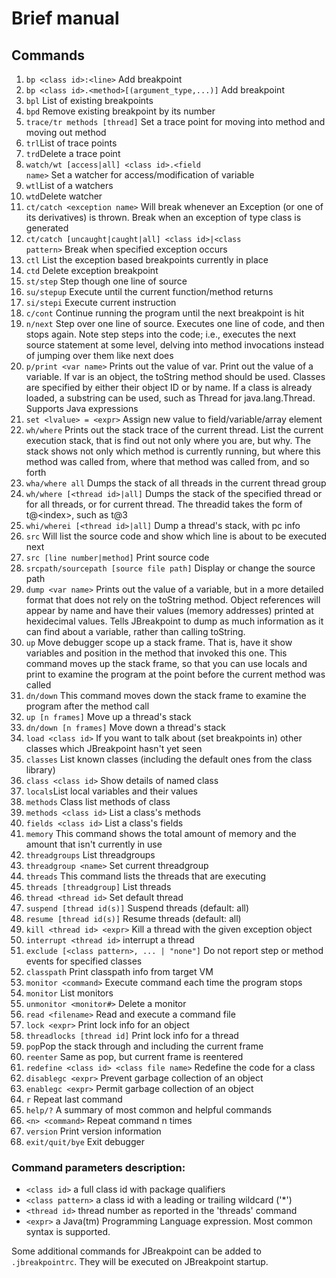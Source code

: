 # Brief manual

## Commands
1. <code>bp \<class id\>:\<line\></code> Add breakpoint
1. <code>bp \<class id\>.\<method\>\[(argument_type,...)\]</code> Add breakpoint
1. <code>bpl</code> List of existing breakpoints
1. <code>bpd</code> Remove existing breakpoint by its number
1. <code>trace/tr methods \[thread\]</code> Set a trace point for moving into method and moving out method
1. <code>trl</code>List of trace points
1. <code>trd</code>Delete a trace point
1. <code>watch/wt \[access\|all\] \<class id\>.\<field name\></code> Set a watcher for access/modification of variable
1. <code>wtl</code>List of a watchers
1. <code>wtd</code>Delete watcher
1. <code>ct/catch \<exception name\></code> Will break whenever an Exception (or one of its derivatives) is thrown. Break when an exception of type class is generated
1. <code>ct/catch \[uncaught\|caught\|all\] \<class id\>\|\<class pattern\></code> Break when specified exception occurs
1. <code>ctl</code> List the exception based breakpoints currently in place
1. <code>ctd</code> Delete exception breakpoint
1. <code>st/step</code> Step though one line of source
1. <code>su/stepup</code> Execute until the current function/method returns
1. <code>si/stepi</code> Execute current instruction
1. <code>c/cont</code> Continue running the program until the next breakpoint is hit
1. <code>n/next</code> Step over one line of source. Executes one line of code, and then stops again. Note step steps into the code; i.e., executes the next source statement at some level, delving into method invocations instead of jumping over them like next does
1. <code>p/print \<var name\></code> Prints out the value of var. Print out the value of a variable. If var is an object, the toString method should be used. Classes are specified by either their object ID or by name. If a class is already loaded, a substring can be used, such as Thread for java.lang.Thread. Supports Java expressions
1. <code>set \<lvalue\> = \<expr\></code> Assign new value to field/variable/array element
1. <code>wh/where</code> Prints out the stack trace of the current thread. List the current execution stack, that is find out not only where you are, but why. The stack shows not only which method is currently running, but where this method was called from, where that method was called from, and so forth
1. <code>wha/where all</code> Dumps the stack of all threads in the current thread group
1. <code>wh/where \[\<thread id\>\|all\]</code> Dumps the stack of the specified thread or for all threads, or for current thread. The threadid takes the form of t@\<index\>, such as t@3
1. <code>whi/wherei \[\<thread id\>\|all\]</code> Dump a thread's stack, with pc info
1. <code>src</code> Will list the source code and show which line is about to be executed next
1. <code>src \[line number\|method\]</code> Print source code
1. <code>srcpath/sourcepath \[source file path\]</code> Display or change the source path
1. <code>dump \<var name\></code> Prints out the value of a variable, but in a more detailed format that does not rely on the toString method. Object references will appear by name and have their values (memory addresses) printed at hexidecimal values. Tells JBreakpoint to dump as much information as it can find about a variable, rather than calling toString.
1. <code>up</code> Move debugger scope up a stack frame. That is, have it show variables and position in the method that invoked this one. This command moves up the stack frame, so that you can use locals and print to examine the program at the point before the current method was called
1. <code>dn/down</code> This command moves down the stack frame to examine the program after the method call
1. <code>up \[n frames\]</code> Move up a thread's stack
1. <code>dn/down \[n frames\]</code> Move down a thread's stack
1. <code>load \<class id\></code> If you want to talk about (set breakpoints in) other classes which JBreakpoint hasn't yet seen
1. <code>classes</code> List known classes (including the default ones from the class library)
1. <code>class \<class id\></code> Show details of named class
1. <code>locals</code>List local variables and their values
1. <code>methods</code> Class list methods of class
1. <code>methods \<class id\></code> List a class's methods
1. <code>fields \<class id\></code> List a class's fields
1. <code>memory</code> This command shows the total amount of memory and the amount that isn't currently in use
1. <code>threadgroups</code> List threadgroups
1. <code>threadgroup \<name\></code> Set current threadgroup
1. <code>threads</code> This command lists the threads that are executing
1. <code>threads \[threadgroup\]</code> List threads
1. <code>thread \<thread id\></code> Set default thread
1. <code>suspend \[thread id(s)\]</code> Suspend threads (default: all)
1. <code>resume \[thread id(s)\]</code> Resume threads (default: all)
1. <code>kill \<thread id\> \<expr\></code> Kill a thread with the given exception object
1. <code>interrupt \<thread id\></code> interrupt a thread
1. <code>exclude \[\<class pattern\>, ... \| "none"\]</code> Do not report step or method events for specified classes
1. <code>classpath</code> Print classpath info from target VM
1. <code>monitor \<command\></code> Execute command each time the program stops
1. <code>monitor</code> List monitors
1. <code>unmonitor \<monitor#\></code> Delete a monitor
1. <code>read \<filename\></code> Read and execute a command file
1. <code>lock \<expr\></code> Print lock info for an object
1. <code>threadlocks \[thread id\]</code> Print lock info for a thread
1. <code>pop</code>Pop the stack through and including the current frame
1. <code>reenter</code> Same as pop, but current frame is reentered
1. <code>redefine \<class id\> \<class file name\></code> Redefine the code for a class
1. <code>disablegc \<expr\></code> Prevent garbage collection of an object
1. <code>enablegc \<expr\></code> Permit garbage collection of an object
1. <code>r</code> Repeat last command
1. <code>help/?</code> A summary of most common and helpful commands
1. <code>\<n\> \<command\></code> Repeat command n times
1. <code>version</code> Print version information
1. <code>exit/quit/bye</code> Exit debugger

### Command parameters description:
* <code>\<class id\></code> a full class id with package qualifiers
* <code>\<class pattern\></code> a class id with a leading or trailing wildcard ('*')
* <code>\<thread id\></code> thread number as reported in the 'threads' command
* <code>\<expr\></code> a Java(tm) Programming Language expression. Most common syntax is supported.

Some additional commands for JBreakpoint can be added to <code>.jbreakpointrc</code>. They will be executed on JBreakpoint startup.
